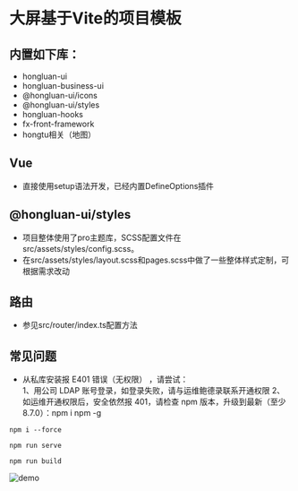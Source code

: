 # 大屏基于Vite的项目模板

## 内置如下库：
- hongluan-ui
- hongluan-business-ui
- @hongluan-ui/icons
- @hongluan-ui/styles
- hongluan-hooks
- fx-front-framework
- hongtu相关（地图）

## Vue
- 直接使用setup语法开发，已经内置DefineOptions插件


## @hongluan-ui/styles
- 项目整体使用了pro主题库，SCSS配置文件在src/assets/styles/config.scss。
- 在src/assets/styles/layout.scss和pages.scss中做了一些整体样式定制，可根据需求改动

## 路由
- 参见src/router/index.ts配置方法

## 常见问题
- 从私库安装报 E401 错误（无权限） ，请尝试：  
1、用公司 LDAP 账号登录，如登录失败，请与运维鲍德录联系开通权限
2、如运维开通权限后，安全依然报 401，请检查 npm 版本，升级到最新（至少 8.7.0）：npm i npm -g


```shell
npm i --force

npm run serve

npm run build
```

![demo](https://code.cestc.cn/jcyzh/at/front/templates/v-webpack-template/-/raw/dev/demo.jpg)
